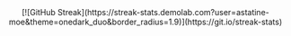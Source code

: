 <div align="center">
    [![GitHub Streak](https://streak-stats.demolab.com?user=astatine-moe&theme=onedark_duo&border_radius=1.9)](https://git.io/streak-stats) 
</div>
